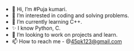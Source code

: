 - 👋 Hi, I’m #Puja kumari.
- 👀 I’m interested in coding and solving problems.
- 🌱 I’m currently learning C++.
- ✨ I know Python, C.
- 💞️ I’m looking to work on projects and learn. 
- 📫 How to reach me - @45pk123@gmail.com

<!---
Puja-kumarii/Puja-kumarii is a ✨ special ✨ repository because its `README.md` (this file) appears on your GitHub profile.
You can click the Preview link to take a look at your changes.
--->
